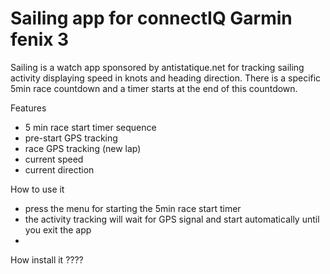 # Sailing app for connectIQ Garmin fenix 3

Sailing is a watch app sponsored by antistatique.net for tracking sailing activity displaying speed in knots and heading direction. There is a specific 5min race countdown and a timer starts at the end of this countdown.

Features
- 5 min race start timer sequence
- pre-start GPS tracking
- race GPS tracking (new lap)
- current speed
- current direction

How to use it
- press the menu for starting the 5min race start timer
- the activity tracking will wait for GPS signal and start automatically until you exit the app
- 
How install it ????
